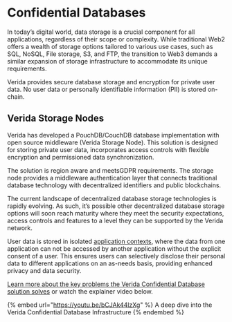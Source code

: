 # Confidential Databases

In today’s digital world, data storage is a crucial component for all applications, regardless of their scope or complexity. While traditional Web2 offers a wealth of storage options tailored to various use cases, such as SQL, NoSQL, File storage, S3, and FTP, the transition to Web3 demands a similar expansion of storage infrastructure to accommodate its unique requirements.

Verida provides secure database storage and encryption for private user data. No user data or personally identifiable information (PII) is stored on-chain.

## Verida Storage Nodes

Verida has developed a PouchDB/CouchDB database implementation with open source middleware (Verida Storage Node). This solution is designed for storing private user data, incorporates access controls with flexible encryption and permissioned data synchronization.

The solution is region aware and meetsGDPR requirements. The storage node provides a middleware authentication layer that connects traditional database technology with decentralized identifiers and public blockchains.

The current landscape of decentralized database storage technologies is rapidly evolving. As such, it’s possible other decentralized database storage options will soon reach maturity where they meet the security expectations, access controls and features to a level they can be supported by the Verida network.

User data is stored in isolated [application contexts](application-contexts.md), where the data from one application can not be accessed by another application without the explicit consent of a user. This ensures users can selectively disclose their personal data to different applications on an as-needs basis, providing enhanced privacy and data security.

[Learn more about the key problems the Verida Confidential Database solution solves](https://news.verida.network/revolutionizing-web3-storage-a-deep-dive-into-ipfs-and-verida-dbstore-7a15745dd118) or watch the explainer video below.

{% embed url="https://youtu.be/bCJAk44lzXg" %}
A deep dive into the Verida Confidential Database Infrastructure
{% endembed %}
